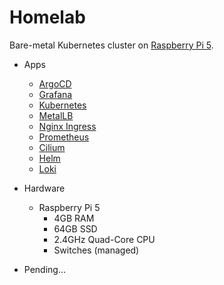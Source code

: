 # Homelab

Bare-metal Kubernetes cluster on [Raspberry Pi 5](https://www.raspberrypi.org/).

- Apps
  - [ArgoCD](https://argoproj.github.io/argo-cd/)
  - [Grafana](https://grafana.com/)
  - [Kubernetes](https://kubernetes.io/)
  - [MetalLB](https://metallb.universe.tf/)
  - [Nginx Ingress](https://kubernetes.github.io/ingress-nginx/)
  - [Prometheus](https://prometheus.io/)
  - [Cilium](https://cilium.io/)
  - [Helm](https://helm.sh/)
  - [Loki](https://grafana.com/oss/loki/)

- Hardware
  - Raspberry Pi 5
    - 4GB RAM
    - 64GB SSD
    - 2.4GHz Quad-Core CPU
    - Switches (managed)

- Pending...
